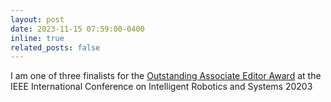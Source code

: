 ```yaml
---
layout: post
date: 2023-11-15 07:59:00-0400
inline: true
related_posts: false
---
```


I am one of three finalists for the [Outstanding Associate Editor Award](https://ieee-iros.org/iros-2023-award-winners/) at the IEEE International Conference on Intelligent Robotics and Systems 20203
